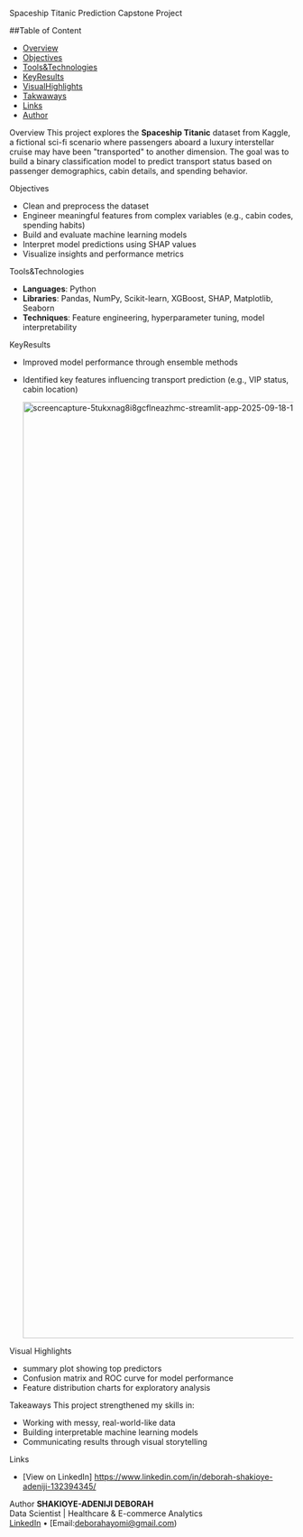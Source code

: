 Spaceship Titanic Prediction Capstone Project

##Table of Content
- [Overview](#overview)
- [Objectives](#objectives)
- [Tools&Technologies](#tools&technologies)
- [KeyResults](#keyresults)
- [VisualHighlights](#visualhighlights)
- [Takwaways](#takeaways)
- [Links](#links)
- [Author](#author)

Overview
This project explores the **Spaceship Titanic** dataset from Kaggle, a fictional sci-fi scenario where passengers aboard a luxury interstellar cruise may have been "transported" to another dimension. The goal was to build a binary classification model to predict transport status based on passenger demographics, cabin details, and spending behavior.

Objectives
- Clean and preprocess the dataset
- Engineer meaningful features from complex variables (e.g., cabin codes, spending habits)
- Build and evaluate machine learning models
- Interpret model predictions using SHAP values
- Visualize insights and performance metrics

 Tools&Technologies
- **Languages**: Python  
- **Libraries**: Pandas, NumPy, Scikit-learn, XGBoost, SHAP, Matplotlib, Seaborn  
- **Techniques**: Feature engineering, hyperparameter tuning, model interpretability

KeyResults 
- Improved model performance through ensemble methods  
- Identified key features influencing transport prediction (e.g., VIP status, cabin location)
  
  <img width="1908" height="1660" alt="screencapture-5tukxnag8i8gcflneazhmc-streamlit-app-2025-09-18-19_46_20" src="https://github.com/user-attachments/assets/03b0a1a4-1311-4633-bab2-20367bd55bf5" />

 Visual Highlights
- summary plot showing top predictors  
- Confusion matrix and ROC curve for model performance  
- Feature distribution charts for exploratory analysis

Takeaways
This project strengthened my skills in:
- Working with messy, real-world-like data  
- Building interpretable machine learning models  
- Communicating results through visual storytelling

 Links
- [View on LinkedIn] https://www.linkedin.com/in/deborah-shakioye-adeniji-132394345/
  

 Author
**SHAKIOYE-ADENIJI DEBORAH**  
Data Scientist | Healthcare & E-commerce Analytics  
[LinkedIn](https://www.linkedin.com/in/deborah-shakioye-adeniji-132394345/) • [Email:deborahayomi@gmail.com)

